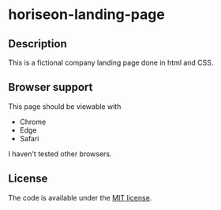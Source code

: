 # horiseon-landing-page

## Description
This is a fictional company landing page done in html and CSS.

## Browser support
This page should be viewable with
* Chrome
* Edge 
* Safari

I haven't tested other browsers.

## License
The code is available under the [MIT license](https://github.com/h5bp/html5-boilerplate/blob/master/LICENSE.txt).

